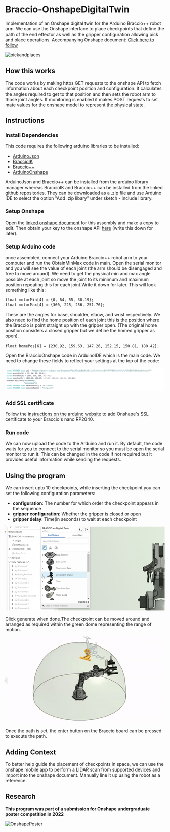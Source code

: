 # Braccio-OnshapeDigitalTwin
Implementation of an Onshape digital twin for the Arduino Braccio++ robot arm. We can use the Onshape interface to place checkpoints that define the path of the end effector as well as the gripper configuration allowing pick and place operations.
Accompanying Onshape document: [Click here to follow](https://cad.onshape.com/documents/9a453d9e3d5cb8f5b9b51eba/w/0248d727b4bba4c0097425b7/e/e23e520ed8ef3f8834a241ca)

![pickandplace](https://github.com/tuftsceeo/Braccio-OnshapeDigitalTwin/blob/main/img/pickandplace.gif)s

## How this works
The code works by making https GET requests to the onshape API to fetch information about each checkpoint position and configuration. It calculates the angles required to get to that position and then sets the robot arm to those joint angles. If monitoring is enabled it makes POST requests to set mate values for the onshape model to represent the physical state.


## Instructions
### Install Dependencies
This code requires the following arduino libraries to be installed:
* [ArduinoJson](https://arduinojson.org/)
* [BraccioIK](https://github.com/tuftsceeo/Braccio-InverseKinematics/tree/main/BraccioIK)
* [Braccio++](https://github.com/arduino-libraries/Arduino_Braccio_plusplus)
* [ArduinoOnshape](https://github.com/tuftsceeo/OnshapeArduino)

ArduinoJson and Braccio++ can be installed from the arduino library manager whereas BraccioIK and Braccio++ can be installed from the linked github repositories. They can be downloaded as a .zip file and use Arduino IDE to select the option "Add .zip libary" under sketch - include library.
### Setup Onshape
Open the [linked onshape document](https://cad.onshape.com/documents/9a453d9e3d5cb8f5b9b51eba/w/0248d727b4bba4c0097425b7/e/e23e520ed8ef3f8834a241ca) for this assembly and make a copy to edit. Then obtain your key to the onshape API [here](https://dev-portal.onshape.com/keys) (write this down for later).
### Setup Arduino code
once assembled, connect your Arduino Braccio++ robot arm to your computer and run the ObtainMinMax code in main. Open the serial monitor and you will see the value of each joint (the arm should be disengaged and free to move around). We need to get the physical min and max angle possible at each joint so move the joint to its minimum and maximum position repeating this for each joint.Write it down for later. This will look something like this: 

```
float motorMin[4] = {0, 84, 55, 38.19};
float motorMax[4] = {360, 225, 256, 251.76};
```
These are the angles for base, shoulder, elbow, and wrist respectively. We also need to find the home position of each joint this is the position where the Braccio is point straight up with the gripper open. (The original home position considers a closed gripper but we define the homed gripper as open).

```
float homePos[6] = {230.92, 159.63, 147.26, 152.15, 150.81, 180.42};
```

Open the BraccioOnshape code in ArduinoIDE which is the main code. We need to change these fields to reflect your settings at the top of the code:

![settings](https://github.com/tuftsceeo/Braccio-OnshapeDigitalTwin/blob/main/img/settings.png)

### Add SSL certificate
Follow the [instructions on the arduino website](https://support.arduino.cc/hc/en-us/articles/360016119219-How-to-add-certificates-to-Wifi-Nina-Wifi-101-Modules-) to add Onshape's SSL certificate to your Braccio's nano RP2040.

### Run code
We can now upload the code to the Arduino and run it. By default, the code waits for you to connect to the serial monitor so you must be open the serial monitor to run it. This can be changed in the code if not required but it provides useful information while sending the requests.

## Using the program

We can insert upto 10 checkpoints, while inserting the checkpoint you can set the following configuration parameters:
* **configuration**: The number for which order the checkpoint appears in the sequence
* **gripper configuration**: Whether the gripper is closed or open
* **gripper delay**: Time(in seconds) to wait at each checkpoint

![gripper](https://github.com/tuftsceeo/Braccio-OnshapeDigitalTwin/blob/main/img/gripper.gif)

Click generate when done.The checkpoint can be moved around and arranged as required within the green dome representing the range of motion.

![dome](https://github.com/tuftsceeo/Braccio-OnshapeDigitalTwin/blob/main/img/dome.gif)

Once the path is set, the enter button on the Braccio board can be pressed to execute the path.

## Adding Context
To better help guide the placement of checkpoints in space, we can use the onshape mobile app to perform a LIDAR scan from supported devices and import into the onshape document. Manually line it up using the robot as a reference.

## Research

**This program was part of a submission for Onshape undergraduate poster competition in 2022**

![OnshapePoster](https://github.com/tuftsceeo/Braccio-OnshapeDigitalTwin/blob/main/img/OnshapePoster.jpg)
